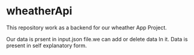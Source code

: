 # wheatherApi

This repository work as a backend for our wheather App
Project.

Our data is prsent in input.json file.we can add or delete data
In it. Data is present in self explanatory form.

